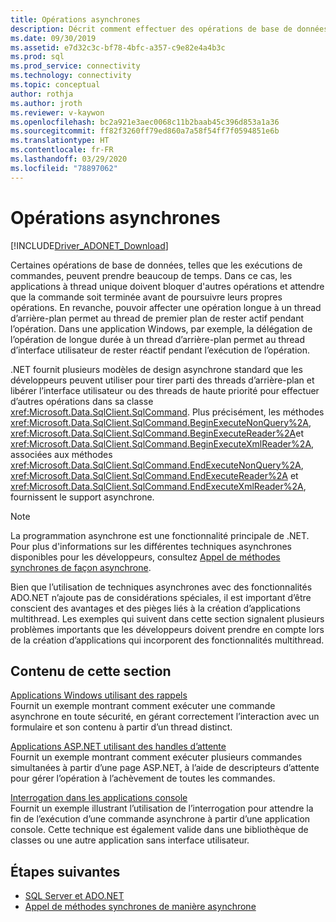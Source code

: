 ```yaml
---
title: Opérations asynchrones
description: Décrit comment effectuer des opérations de base de données asynchrones à l’aide d’une API modélisée d’après le modèle asynchrone utilisé par le .NET Framework.
ms.date: 09/30/2019
ms.assetid: e7d32c3c-bf78-4bfc-a357-c9e82e4a4b3c
ms.prod: sql
ms.prod_service: connectivity
ms.technology: connectivity
ms.topic: conceptual
author: rothja
ms.author: jroth
ms.reviewer: v-kaywon
ms.openlocfilehash: bc2a921e3aec0068c11b2baab45c396d853a1a36
ms.sourcegitcommit: ff82f3260ff79ed860a7a58f54ff7f0594851e6b
ms.translationtype: HT
ms.contentlocale: fr-FR
ms.lasthandoff: 03/29/2020
ms.locfileid: "78897062"
---
```

# <a name="asynchronous-operations"></a>Opérations asynchrones

[!INCLUDE[Driver_ADONET_Download](../../../includes/driver_adonet_download.md)]

Certaines opérations de base de données, telles que les exécutions de commandes, peuvent prendre beaucoup de temps. Dans ce cas, les applications à thread unique doivent bloquer d'autres opérations et attendre que la commande soit terminée avant de poursuivre leurs propres opérations. En revanche, pouvoir affecter une opération longue à un thread d’arrière-plan permet au thread de premier plan de rester actif pendant l’opération. Dans une application Windows, par exemple, la délégation de l’opération de longue durée à un thread d’arrière-plan permet au thread d’interface utilisateur de rester réactif pendant l’exécution de l’opération.  
  
.NET fournit plusieurs modèles de design asynchrone standard que les développeurs peuvent utiliser pour tirer parti des threads d’arrière-plan et libérer l’interface utilisateur ou des threads de haute priorité pour effectuer d’autres opérations dans sa classe <xref:Microsoft.Data.SqlClient.SqlCommand>. Plus précisément, les méthodes <xref:Microsoft.Data.SqlClient.SqlCommand.BeginExecuteNonQuery%2A>, <xref:Microsoft.Data.SqlClient.SqlCommand.BeginExecuteReader%2A>et <xref:Microsoft.Data.SqlClient.SqlCommand.BeginExecuteXmlReader%2A>, associées aux méthodes <xref:Microsoft.Data.SqlClient.SqlCommand.EndExecuteNonQuery%2A>, <xref:Microsoft.Data.SqlClient.SqlCommand.EndExecuteReader%2A> et <xref:Microsoft.Data.SqlClient.SqlCommand.EndExecuteXmlReader%2A>, fournissent le support asynchrone.  
  
> [!NOTE]
>  La programmation asynchrone est une fonctionnalité principale de .NET. Pour plus d'informations sur les différentes techniques asynchrones disponibles pour les développeurs, consultez [Appel de méthodes synchrones de façon asynchrone](https://docs.microsoft.com/dotnet/standard/asynchronous-programming-patterns/calling-synchronous-methods-asynchronously).  
  
Bien que l’utilisation de techniques asynchrones avec des fonctionnalités ADO.NET n’ajoute pas de considérations spéciales, il est important d’être conscient des avantages et des pièges liés à la création d’applications multithread. Les exemples qui suivent dans cette section signalent plusieurs problèmes importants que les développeurs doivent prendre en compte lors de la création d’applications qui incorporent des fonctionnalités multithread.  
  
## <a name="in-this-section"></a>Contenu de cette section  
[Applications Windows utilisant des rappels](windows-applications-callbacks.md)  
Fournit un exemple montrant comment exécuter une commande asynchrone en toute sécurité, en gérant correctement l’interaction avec un formulaire et son contenu à partir d’un thread distinct.  
  
[Applications ASP.NET utilisant des handles d’attente](aspnet-apps-use-wait-handles.md)  
Fournit un exemple montrant comment exécuter plusieurs commandes simultanées à partir d’une page ASP.NET, à l’aide de descripteurs d’attente pour gérer l’opération à l’achèvement de toutes les commandes.  
  
[Interrogation dans les applications console](poll-console-applications.md)  
Fournit un exemple illustrant l’utilisation de l’interrogation pour attendre la fin de l’exécution d’une commande asynchrone à partir d’une application console. Cette technique est également valide dans une bibliothèque de classes ou une autre application sans interface utilisateur.  
  
## <a name="next-steps"></a>Étapes suivantes
- [SQL Server et ADO.NET](index.md)
- [Appel de méthodes synchrones de manière asynchrone](https://docs.microsoft.com/dotnet/standard/asynchronous-programming-patterns/calling-synchronous-methods-asynchronously)
